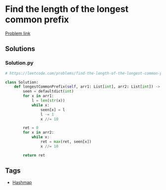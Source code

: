 # Find the length of the longest common prefix

[Problem link](https://leetcode.com/problems/find-the-length-of-the-longest-common-prefix/)

## Solutions


### Solution.py
```py
# https://leetcode.com/problems/find-the-length-of-the-longest-common-prefix/

class Solution:
    def longestCommonPrefix(self, arr1: List[int], arr2: List[int]) -> int:
        seen = defaultdict(int)
        for x in arr1:
            l = len(str(x))
            while x:
                seen[x] = l
                l -= 1
                x //= 10

        ret = 0
        for x in arr2:
            while x:
                ret = max(ret, seen[x])
                x //= 10

        return ret
```
## Tags

* [Hashmap](/Collections/hashmap.md#hashmap)
